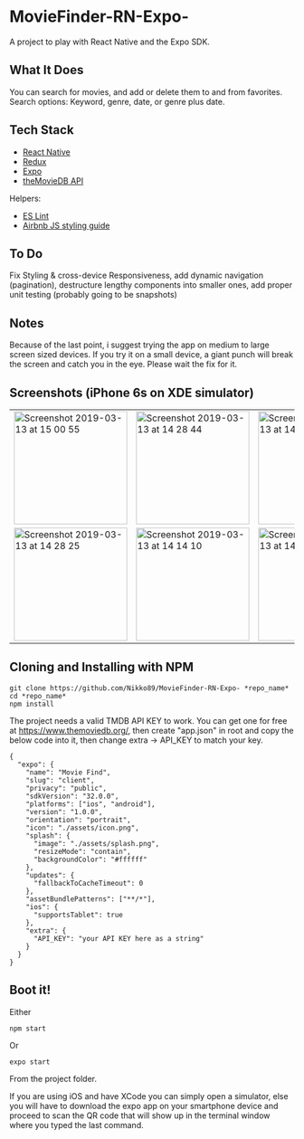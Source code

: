 # MovieFinder-RN-Expo-

A project to play with React Native and the Expo SDK.

## What It Does

You can search for movies, and add or delete them to and from favorites.
Search options: Keyword, genre, date, or genre plus date.

## Tech Stack

- [React Native](https://facebook.github.io/react-native/)
- [Redux](https://redux.js.org/)
- [Expo](https://expo.io/)
- [theMovieDB API](https://www.themoviedb.org/)

Helpers:

- [ES Lint](https://eslint.org/)
- [Airbnb JS styling guide](https://github.com/airbnb/javascript)

## To Do

Fix Styling & cross-device Responsiveness, add dynamic navigation (pagination), destructure lengthy components into smaller ones, add proper unit testing (probably going to be snapshots)

## Notes

Because of the last point, i suggest trying the app on medium to large screen sized devices. If you try it on a small device, a giant punch will break the screen and catch you in the eye. Please wait the fix for it.

## Screenshots (iPhone 6s on XDE simulator)

<table>
<tr><td>
<img width="200" alt="Screenshot 2019-03-13 at 15 00 55" src="https://user-images.githubusercontent.com/30399733/54284786-e1fc4100-45a0-11e9-8dcd-5582f420a711.png"></td><td><img width="200" alt="Screenshot 2019-03-13 at 14 28 44" src="https://user-images.githubusercontent.com/30399733/54283347-15899c00-459e-11e9-8118-0610a15d6afa.png"></td><td><img width="200" alt="Screenshot 2019-03-13 at 14 13 33" src="https://user-images.githubusercontent.com/30399733/54283334-128eab80-459e-11e9-98e9-fd73df384160.png"></td>
</tr>
<tr><td>
<img width="200" alt="Screenshot 2019-03-13 at 14 28 25" src="https://user-images.githubusercontent.com/30399733/54283336-13274200-459e-11e9-8abc-aca84c6f906c.png"></td>
<td>
<img width="200" alt="Screenshot 2019-03-13 at 14 14 10" src="https://user-images.githubusercontent.com/30399733/54283335-128eab80-459e-11e9-81b9-0ffd6d419645.png"></td><td><img width="200" alt="Screenshot 2019-03-13 at 14 31 44" src="https://user-images.githubusercontent.com/30399733/54283349-15899c00-459e-11e9-9289-a696dafc2c86.png">
</td></tr>
</table>

## Cloning and Installing with NPM

```
git clone https://github.com/Nikko89/MovieFinder-RN-Expo- *repo_name*
cd *repo_name*
npm install
```

The project needs a valid TMDB API KEY to work. You can get one for free at https://www.themoviedb.org/, then create "app.json" in root and copy the below code into it, then change extra -> API_KEY to match your key.

```
{
  "expo": {
    "name": "Movie Find",
    "slug": "client",
    "privacy": "public",
    "sdkVersion": "32.0.0",
    "platforms": ["ios", "android"],
    "version": "1.0.0",
    "orientation": "portrait",
    "icon": "./assets/icon.png",
    "splash": {
      "image": "./assets/splash.png",
      "resizeMode": "contain",
      "backgroundColor": "#ffffff"
    },
    "updates": {
      "fallbackToCacheTimeout": 0
    },
    "assetBundlePatterns": ["**/*"],
    "ios": {
      "supportsTablet": true
    },
    "extra": {
      "API_KEY": "your API KEY here as a string"
    }
  }
}

```

## Boot it!

Either

```
npm start
```

Or

```
expo start
```

From the project folder.

If you are using iOS and have XCode you can simply open a simulator, else you will have to download the expo app on your smartphone device and proceed to scan the QR code that will show up in the terminal window where you typed the last command.
